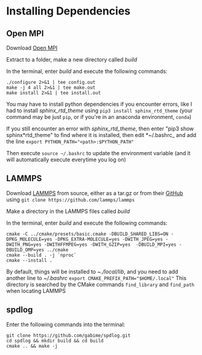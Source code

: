 # Installing Dependencies

## Open MPI

Download [Open MPI](https://www.open-mpi.org/)

Extract to a folder, make a new directory called _build_

In the terminal, enter _build_ and execute the following commands:

```
./configure 2>&1 | tee config.out
make -j 4 all 2>&1 | tee make.out
make install 2>&1 | tee install.out
```

You may have to install python dependencies if you encounter errors, like I had to install _sphinx_rtd_theme_ using `pip3 install sphinx_rtd_theme` (your command may be just `pip`, or if you're in an anaconda environment, `conda`)

If you still encounter an error with _sphinx_rtd_theme_, then enter "pip3 show sphinx*rtd_theme" to find where it is installed, then edit *~/.bashrc\_ and add the line `export PYTHON_PATH="<path>:$PYTHON_PATH"`

Then execute `source ~/.bashrc` to update the environment variable (and it will automatically execute everytime you log on)

## LAMMPS

Download [LAMMPS](https://www.lammps.org/) from source, either as a tar.gz or from their [GitHub](https://github.com/lammps/lammps) using `git clone https://github.com/lammps/lammps`

Make a directory in the LAMMPS files called _build_

In the terminal, enter _build_ and execute the following commands:

```
cmake -C ../cmake/presets/basic.cmake -DBUILD_SHARED_LIBS=ON -DPKG_MOLECULE=yes -DPKG_EXTRA-MOLECULE=yes -DWITH_JPEG=yes -DWITH_PNG=yes -DWITHFFMPEG=yes -DWITH_GZIP=yes  -DBUILD_MPI=yes -DBUILD_OMP=yes ../cmake
cmake --build . -j `nproc`
cmake --install .
```

By default, things will be installed to _~./local/lib_, and you need to add another line to _~/.bashrc_ `export CMAKE_PREFIX_PATH="$HOME/.local"`
This directory is searched by the CMake commands `find_library` and `find_path` when locating LAMMPS

## spdlog

Enter the following commands into the terminal:

```
git clone https://github.com/gabime/spdlog.git
cd spdlog && mkdir build && cd build
cmake .. && make -j
```
